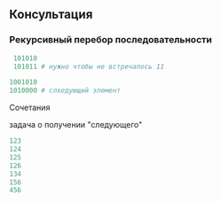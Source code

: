 ## Консультация

### Рекурсивный перебор последовательности

```python
 101010
 101011 # нужно чтобы не встречалось 11 
 ```

 ```python
 1001010
 1010000 # слкедующий элемент
 ```

  Сочетания

задача о получении "следующего"

```python
123
124
125
126
134
156
456
```